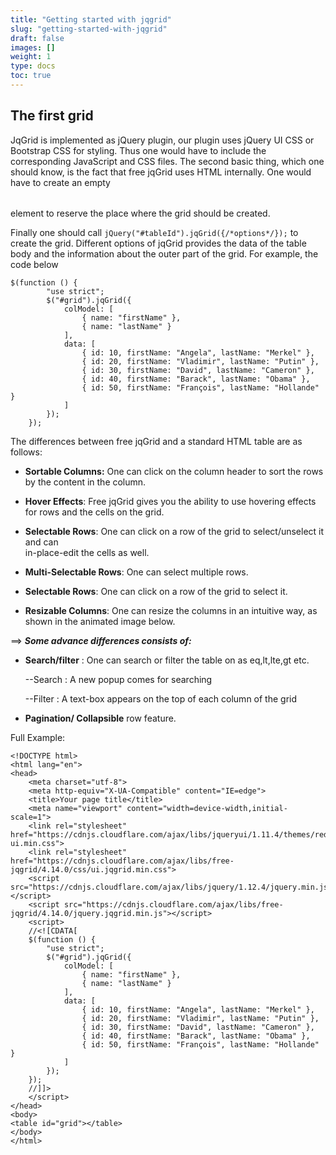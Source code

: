 ```yaml
---
title: "Getting started with jqgrid"
slug: "getting-started-with-jqgrid"
draft: false
images: []
weight: 1
type: docs
toc: true
---
```


## The first grid
JqGrid is implemented as jQuery plugin, our plugin uses jQuery UI CSS or Bootstrap CSS for styling. Thus one would have to include the corresponding JavaScript and CSS files. The second basic thing, which one should know, is the fact that free jqGrid uses HTML <table> internally. One would have to create an empty <table> element to reserve the place where the grid should be created. 

Finally one should call `jQuery("#tableId").jqGrid({/*options*/});` to create the grid. Different options of jqGrid provides the data of the table body and the information about the outer part of the grid. For example, the code below

    $(function () {
            "use strict";
            $("#grid").jqGrid({
                colModel: [
                    { name: "firstName" },
                    { name: "lastName" }
                ],
                data: [
                    { id: 10, firstName: "Angela", lastName: "Merkel" },
                    { id: 20, firstName: "Vladimir", lastName: "Putin" },
                    { id: 30, firstName: "David", lastName: "Cameron" },
                    { id: 40, firstName: "Barack", lastName: "Obama" },
                    { id: 50, firstName: "François", lastName: "Hollande" }
                ]
            });
        });

The differences between free jqGrid and a standard HTML table are as follows:

 - **Sortable Columns:** One can click on the column header to sort the rows
   by the content in the column.    

 - **Hover Effects**: Free jqGrid gives you the ability to use hovering effects for rows and the cells on the grid.    

 - **Selectable Rows**: One can click on a row of the grid to select/unselect it and can             
                    in-place-edit the cells as well. 

 - **Multi-Selectable Rows**: One can select multiple rows.  

 - **Selectable Rows**: One can click on a row of the grid to select it.

 - **Resizable Columns**: One can resize the columns in an intuitive way, as
   shown in the animated image below.

 ==> ***Some advance differences consists of:*** 

 - **Search/filter** : One can search or filter the table on as eq,lt,lte,gt etc.
        
      --Search : A new popup comes for searching
 
     --Filter : A text-box appears on the top of each column of the grid 


 - **Pagination/ Collapsible** row feature.
 

Full Example:

    <!DOCTYPE html>
    <html lang="en">
    <head>
        <meta charset="utf-8">
        <meta http-equiv="X-UA-Compatible" content="IE=edge">
        <title>Your page title</title>
        <meta name="viewport" content="width=device-width,initial-scale=1">
        <link rel="stylesheet" href="https://cdnjs.cloudflare.com/ajax/libs/jqueryui/1.11.4/themes/redmond/jquery-ui.min.css">
        <link rel="stylesheet" href="https://cdnjs.cloudflare.com/ajax/libs/free-jqgrid/4.14.0/css/ui.jqgrid.min.css">
        <script src="https://cdnjs.cloudflare.com/ajax/libs/jquery/1.12.4/jquery.min.js"></script>
        <script src="https://cdnjs.cloudflare.com/ajax/libs/free-jqgrid/4.14.0/jquery.jqgrid.min.js"></script>
        <script>
        //<![CDATA[
        $(function () {
            "use strict";
            $("#grid").jqGrid({
                colModel: [
                    { name: "firstName" },
                    { name: "lastName" }
                ],
                data: [
                    { id: 10, firstName: "Angela", lastName: "Merkel" },
                    { id: 20, firstName: "Vladimir", lastName: "Putin" },
                    { id: 30, firstName: "David", lastName: "Cameron" },
                    { id: 40, firstName: "Barack", lastName: "Obama" },
                    { id: 50, firstName: "François", lastName: "Hollande" }
                ]
            });
        });
        //]]>
        </script>
    </head>
    <body>
    <table id="grid"></table>
    </body>
    </html>

